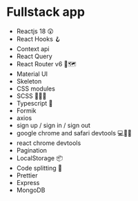 # Fullstack app

- Reactjs 18 😲
- React Hooks 🪝
- Context api
- React Query
- React Router v6 📍🗺
- Material UI
- Skeleton
- CSS modules
- SCSS 💅🫦💄
- Typescript 🤍
- Formik
- axios
- sign up / sign in / sign out
- google chrome and safari devtools 💻🧑‍💻 
- react chrome devtools
- Pagination
- LocalStorage 📦
- Code splitting 🖖
- Prettier
- Express 
- MongoDB
